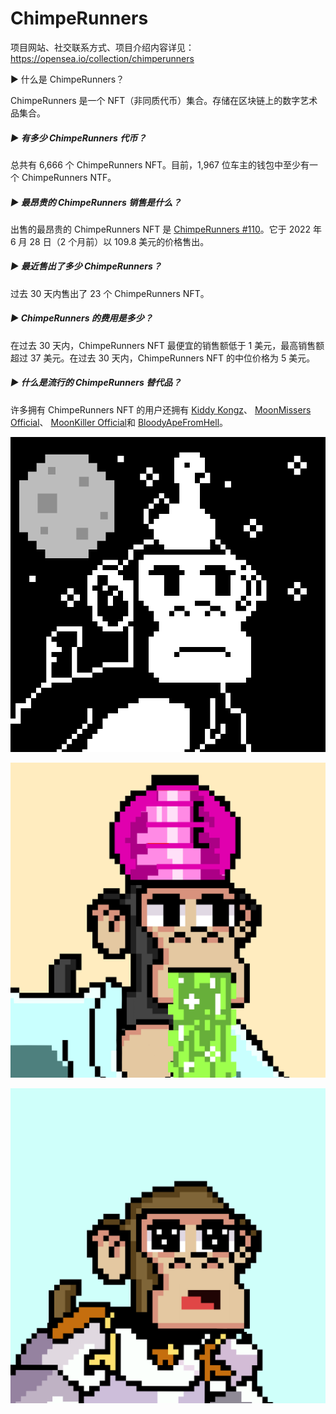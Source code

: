 # ChimpeRunners

项目网站、社交联系方式、项目介绍内容详见：https://opensea.io/collection/chimperunners

 ▶ 什么是 ChimpeRunners？

ChimpeRunners 是一个 NFT（非同质代币）集合。存储在区块链上的数字艺术品集合。

##### ▶ 有多少 ChimpeRunners 代币？

总共有 6,666 个 ChimpeRunners NFT。目前，1,967 位车主的钱包中至少有一个 ChimpeRunners NTF。

##### ▶ 最昂贵的 ChimpeRunners 销售是什么？

出售的最昂贵的 ChimpeRunners NFT 是 [ChimpeRunners #110](https://www.nft-stats.com/asset/0x0c1cf1d2a2ec13adbb919e1c2d42d6b732a4ce11/110)。它于 2022 年 6 月 28 日（2 个月前）以 109.8 美元的价格售出。

##### ▶ 最近售出了多少 ChimpeRunners？

过去 30 天内售出了 23 个 ChimpeRunners NFT。

##### ▶ ChimpeRunners 的费用是多少？

在过去 30 天内，ChimpeRunners NFT 最便宜的销售额低于 1 美元，最高销售额超过 37 美元。在过去 30 天内，ChimpeRunners NFT 的中位价格为 5 美元。

##### ▶ 什么是流行的 ChimpeRunners 替代品？

许多拥有 ChimpeRunners NFT 的用户还拥有 [Kiddy Kongz](https://www.nft-stats.com/collection/kiddy-kongz)、 [MoonMissers Official](https://www.nft-stats.com/collection/moonmissers)、 [MoonKiller Official](https://www.nft-stats.com/collection/moonkiller-official)和 [BloodyApeFromHell](https://www.nft-stats.com/collection/bloodyapefromhell)。

![nft](01.png)

![nft](02.png)

![nft](03.png)
